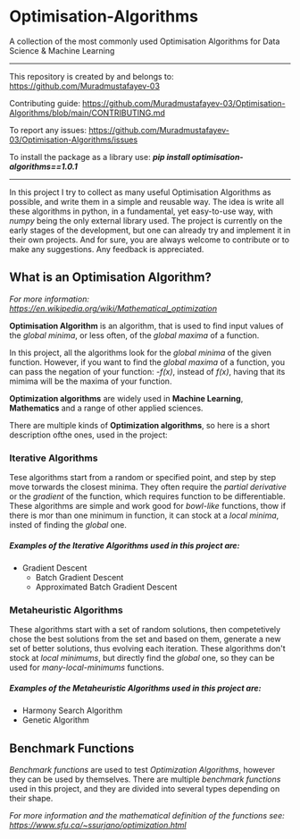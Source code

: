 # Optimisation-Algorithms
A collection of the most commonly used Optimisation Algorithms for Data Science &amp; Machine Learning

---

This repository is created by and belongs to: https://github.com/Muradmustafayev-03

Contributing guide: https://github.com/Muradmustafayev-03/Optimisation-Algorithms/blob/main/CONTRIBUTING.md

To report any issues: https://github.com/Muradmustafayev-03/Optimisation-Algorithms/issues

To install the package as a library use: ***pip install optimisation-algorithms==1.0.1***

---

In this project I try to collect as many useful Optimisation Algorithms as possible, and write them in a simple and reusable way.
The idea is write all these algorithms in python, in a fundamental, yet easy-to-use way, with *numpy* being the only external library used.
The project is currently on the early stages of the development, but one can already try and implement it in their own projects.
And for sure, you are always welcome to contribute or to make any suggestions. Any feedback is appreciated.

## What is an Optimisation Algorithm?
*For more information: https://en.wikipedia.org/wiki/Mathematical_optimization*

**Optimisation Algorithm** is an algorithm, that is used to find input values of the *global minima*, or less often, of the *global maxima* of a function.

In this project, all the algorithms look for the *global minima* of the given function. 
However, if you want to find the *global maxima* of a function, you can pass the negation of your function: *-f(x)*, instead of *f(x)*, 
having that its mimima will be the maxima of your function.

**Optimization algorithms** are widely used in **Machine Learning**, **Mathematics** and a range of other applied sciences.

There are multiple kinds of **Optimization algorithms**, so here is a short description ofthe ones, used in the project:

### Iterative Algorithms
Tese algorithms start from a random or specified point, and step by step move torwards the closest minima. 
They often require the *partial derivative* or the *gradient* of the function, which requires function to be differentiable.
These algorithms are simple and work good for *bowl-like* functions, 
thow if there is mor than one minimum in function, it can stock at a *local minima*, insted of finding the *global* one.

##### Examples of the *Iterative Algorithms* used in this project are:
- Gradient Descent
  - Batch Gradient Descent
  - Approximated Batch Gradient Descent

### Metaheuristic Algorithms
These algorithms start with a set of random solutions, 
then competetively chose the best solutions from the set and based on them, 
generate a new set of better solutions, thus evolving each iteration.
These algorithms don't stock at *local minimums*, but directly find the *global* one, so they can be used for *many-local-minimums* functions.

##### Examples of the *Metaheuristic Algorithms* used in this project are:
- Harmony Search Algorithm
- Genetic Algorithm

## Benchmark Functions
*Benchmark functions* are used to test *Optimization Algorithms*, however they can be used by themselves. 
There are multiple *benchmark functions* used in this project, and they are divided into several types depending on their shape.

*For more information and the mathematical definition of the functions see: https://www.sfu.ca/~ssurjano/optimization.html*
